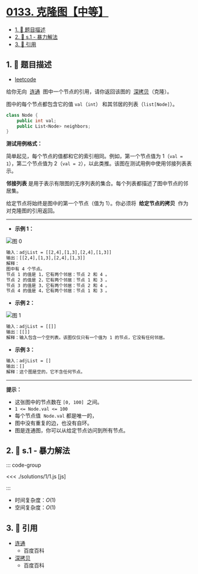# [0133. 克隆图【中等】](https://github.com/tnotesjs/TNotes.leetcode/tree/main/notes/0133.%20%E5%85%8B%E9%9A%86%E5%9B%BE%E3%80%90%E4%B8%AD%E7%AD%89%E3%80%91)

<!-- region:toc -->

- [1. 📝 题目描述](#1--题目描述)
- [2. 🎯 s.1 - 暴力解法](#2--s1---暴力解法)
- [3. 🔗 引用](#3--引用)

<!-- endregion:toc -->

## 1. 📝 题目描述

- [leetcode](https://leetcode.cn/problems/clone-graph/)

给你无向  [连通][1]  图中一个节点的引用，请你返回该图的  [深拷贝][2]（克隆）。

图中的每个节点都包含它的值 `val`（`int`） 和其邻居的列表（`list[Node]`）。

```c++
class Node {
    public int val;
    public List<Node> neighbors;
}
```

**测试用例格式：**

简单起见，每个节点的值都和它的索引相同。例如，第一个节点值为 1（`val = 1`），第二个节点值为 2（`val = 2`），以此类推。该图在测试用例中使用邻接列表表示。

**邻接列表** 是用于表示有限图的无序列表的集合。每个列表都描述了图中节点的邻居集。

给定节点将始终是图中的第一个节点（值为 1）。你必须将  **给定节点的拷贝**  作为对克隆图的引用返回。

---

- **示例 1：**

![图 0](https://cdn.jsdelivr.net/gh/tnotesjs/imgs@main/2025-09-10-20-56-36.png)

```txt
输入：adjList = [[2,4],[1,3],[2,4],[1,3]]
输出：[[2,4],[1,3],[2,4],[1,3]]
解释：
图中有 4 个节点。
节点 1 的值是 1，它有两个邻居：节点 2 和 4 。
节点 2 的值是 2，它有两个邻居：节点 1 和 3 。
节点 3 的值是 3，它有两个邻居：节点 2 和 4 。
节点 4 的值是 4，它有两个邻居：节点 1 和 3 。
```

- **示例 2：**

![图 1](https://cdn.jsdelivr.net/gh/tnotesjs/imgs@main/2025-09-10-20-56-43.png)

```txt
输入：adjList = [[]]
输出：[[]]
解释：输入包含一个空列表。该图仅仅只有一个值为 1 的节点，它没有任何邻居。
```

- **示例 3：**

```txt
输入：adjList = []
输出：[]
解释：这个图是空的，它不含任何节点。
```

---

**提示：**

- 这张图中的节点数在 `[0, 100]`  之间。
- `1 <= Node.val <= 100`
- 每个节点值  `Node.val` 都是唯一的，
- 图中没有重复的边，也没有自环。
- 图是连通图，你可以从给定节点访问到所有节点。

## 2. 🎯 s.1 - 暴力解法

::: code-group

<<< ./solutions/1/1.js [js]

:::

- 时间复杂度：$O(1)$
- 空间复杂度：$O(1)$

## 3. 🔗 引用

- [连通][1]
  - 百度百科
- [深拷贝][2]
  - 百度百科

[1]: https://baike.baidu.com/item/连通图/6460995?fr=aladdin
[2]: https://baike.baidu.com/item/深拷贝/22785317?fr=aladdin
